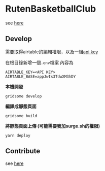 # RutenBasketballClub

see [here](https://ruten-basketball.surge.sh/)

## Develop
需要取得airtable的編輯權限，以及一組[api key](https://support.airtable.com/hc/en-us/articles/219046777-How-do-I-get-my-API-key-)

在根目錄新增一個`.env`檔案
內容為

```
AIRTABLE_KEY=<API KEY>
AIRTABLE_BASE=appJwIs3TdwXM3hDY
```

**本機開發**
```
gridsome develop
```

**編譯成靜態頁面**
```
gridsome build
```

**將靜態頁面上傳 (可能需要我加surge.sh的權限)**
```
yarn deploy
```

## Contribute
see [here](https://ruten-basketball.surge.sh/about)